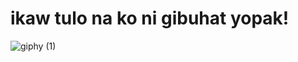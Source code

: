 # ikaw tulo na ko ni gibuhat yopak!

![giphy (1)](https://github.com/dingdingwall/Employee-Management-System-Part-Two/assets/113763700/a3654389-c55d-40f5-8e4b-cf63ec86a654)
